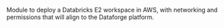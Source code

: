 Module to deploy a Databricks E2 workspace in AWS, with networking and permissions that will align to the Dataforge platform.